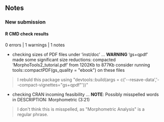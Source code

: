 ## Notes


### New submission


#### R CMD check results

0 errors | 1 warnings | 1 notes

* checking sizes of PDF files under ‘inst/doc’ ... **WARNING**
  ‘gs+qpdf’ made some significant size reductions:
     compacted ‘MorphoTools2_tutorial.pdf’ from 1202Kb to 877Kb
  consider running tools::compactPDF(gs_quality = "ebook") on these files
  
> I rebuld this package using "devtools::build(args = c('--resave-data','--compact-vignettes="gs+qpdf"'))"


* checking CRAN incoming feasibility ... **NOTE**: Possibly misspelled words in DESCRIPTION:  Morphometric (3:21)  

> I don't think this is misspelled, as "Morphometric Analysis" is a regular phrase. 
